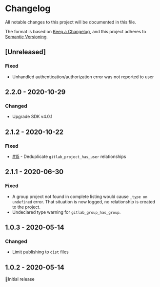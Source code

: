 # Changelog

All notable changes to this project will be documented in this file.

The format is based on [Keep a Changelog](https://keepachangelog.com/en/1.0.0/),
and this project adheres to
[Semantic Versioning](https://semver.org/spec/v2.0.0.html).

## [Unreleased]

### Fixed

- Unhandled authentication/authorization error was not reported to user

## 2.2.0 - 2020-10-29

### Changed

- Upgrade SDK v4.0.1

## 2.1.2 - 2020-10-22

### Fixed

- [#15](https://github.com/JupiterOne/graph-gitlab/issues/15) - Deduplicate
  `gitlab_project_has_user` relationships

## 2.1.1 - 2020-06-30

### Fixed

- A group project not found in complete listing would cause `_type on undefined`
  error. That situation is now logged, no relationship is created to the
  project.
- Undeclared type warning for `gitlab_group_has_group`.

## 1.0.3 - 2020-05-14

### Changed

- Limit publishing to `dist` files

## 1.0.2 - 2020-05-14

🎉Initial release

